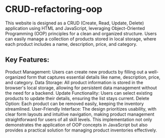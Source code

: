 # CRUD-refactoring-oop
This website is designed as a CRUD (Create, Read, Update, Delete) application using HTML and JavaScript, leveraging Object-Oriented Programming (OOP) principles for a clean and organized structure. Users can easily manage a collection of products stored in local storage, where each product includes a name, description, price, and category.

## Key Features:
Product Management: Users can create new products by filling out a well-organized form that captures essential details like name, description, price, and category.
Data Storage: All product information is stored in the browser's local storage, allowing for persistent data management without the need for a backend.
Update Functionality: Users can select existing products to update their details, ensuring the list stays current.
Delete Option: Each product can be removed easily, keeping the inventory streamlined.
User-Friendly Interface: The design prioritizes usability, with clear form layouts and intuitive navigation, making product management straightforward for users of all skill levels.
This implementation not only demonstrates the application of OOP concepts in JavaScript but also provides a practical solution for managing product inventories effectively.
